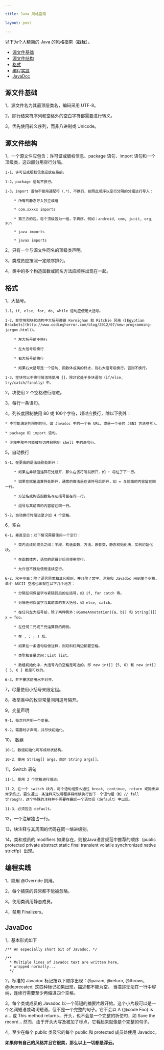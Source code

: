 ```yaml
---

title: Java 风格指南

layout: post

---
```

以下为个人精简的 Java 的风格指南（[戳我](https://code.google.com/p/google-styleguide/)）。

* [源文件基础](#basi)
* [源文件结构](#stru)
* [格式](#form)
* [编程实践](#prac)
* [JavaDoc](#doc)

<h2 id="basi">源文件基础</h2>

1，源文件名为其最顶层类名，编码采用 UTF-8。

2，除行结束符序列和空格外的空白字符都需要进行转义。

3，优先使用转义序列，而非八进制或 Unicode。

<h2 id="stru">源文件结构</h2>

1，一个源文件应包含：许可证或版权信息、package 语句、import 语句和一个顶级类，这四部分用空行分隔。

	1-1，许可证或版权信息应放在最前。

	1-2，package 语句不换行。

	1-3，import 语句不使用通配符（.*）、不换行、按照此顺序以空行分隔的分组进行导入：

		* 所有的静态导入独立成组

		* com.xxxxx imports

		* 第三方的包。每个顶级包为一组，字典序。例如：android, com, junit, org, sun

		* java imports

		* javax imports

2，只有一个与源文件同名的顶级类声明。

3，类成员应按照一定顺序排列。

4，类中的多个构造函数或同名方法应顺序出现在一起。

<h2 id="form">格式</h2>

1，大括号。

	1-1，if, else, for, do, while 语句应使用大括号。

	1-2，非空块和块状结构中大括号遵循 Kernighan 和 Ritchie 风格（[Egyptian Brackets](http://www.codinghorror.com/blog/2012/07/new-programming-jargon.html)）。

		* 左大括号前不换行

		* 左大括号后换行

		* 右大括号前换行

		* 如果右大括号是一个语句、函数体或类的终止，则右大括号后换行，否则不换行。

	1-3，空块可以不换行简洁地使用 {}，除非它处于多块语句（if/else, try/catch/finally）中。

2，块使用 2 个空格进行缩进。

3，每行一条语句。

4，列长度限制使用 80 或 100个字符，超过应换行，除以下例外：

	* 不可能满足列限制的行，如 Javadoc 中的一个长 URL，或是一个长的 JSNI 方法参考)。

	* package 和 import 语句。

	* 注释中那些可能被剪切并粘贴到 shell 中的命令行。

5，自动换行

	5-1，在更高的语法级别处断开：

		* 如果在非赋值运算符处断开，那么在该符号前断开，如 + 将位于下一行。

		* 如果在赋值运算符处断开，通常的做法是在该符号后断开，如 = 与前面的内容留在同一行。

		* 方法名或构造函数名与左括号留在同一行。

		* 逗号与其前面的内容留在同一行。

	5-2，自动换行时缩进至少加 4 个空格。

6，空白

	6-1，垂直空白：以下情况需要使用一个空行：

		* 类内连续的成员之间：字段，构造函数，方法，嵌套类，静态初始化块，实例初始化块。

		* 在函数体内，语句的逻辑分组间使用空行。

		* 允许但不鼓励使用连续空行。

	6-2，水平空白：除了语言需求和其它规则，并且除了文字，注释和 Javadoc 用到单个空格，单个 ASCII 空格也出现在以下几个地方：

		* 分隔任何保留字与紧随其后的左括号，如 if, for catch 等。

		* 分隔任何保留字与其前面的右大括号，如 else, catch。

		* 在任何左大括号前，除了两种例外：@SomeAnnotation({a, b}) 和 String[][] x = foo。

		* 在任何二元或三元运算符的两侧。

		* 在 , : ; ) 后。

		* 如果在一条语句后做注释，则双斜杠两边都要空格。

		* 类型和变量之间：List list。

		* 数组初始化中，大括号内的空格是可选的，即 new int[] {5, 6} 和 new int[] { 5, 6 } 都是可以的。

	6-3，并不要求使用水平对齐。

7，尽量使用小括号来限定组。

8，枚举类中的枚举常量间用逗号隔开。

9，变量声明

	9-1，每次只声明一个变量。

	9-2，需要时才声明，并尽快初始化。

10， 数组

	10-1，数组初始化可写成块状结构。

	10-2，使用 String[] args，而非 String args[]。

11，Switch 语句

	11-1，使用 2 个空格进行缩进。

	11-2，在一个 switch 块内，每个语句组要么通过 break, continue, return 或抛出异常来终止，要么通过一条注释来说明程序将继续执行到下一个语句组（如 // fall through），这个特殊的注释并不需要在最后一个语句组（default）中出现。

	11-3，必须包含 default。

12，一个注解独占一行。

13，块注释与其周围的代码在同一缩进级别。

14，类和成员的 modifiers 如果存在，则按Java语言规范中推荐的顺序（public protected private abstract static final transient volatile synchronized native strictfp）出现。

<h2 id="prac">编程实践</h2>

1，能用 @Override 则用。

2，每个捕获的异常都不能被忽略。

3，使用类调用静态成员。

4，禁用 Finalizers。

<h2 id="doc">JavaDoc</h2>

1，基本形式如下

	/** An especially short bit of Javadoc. */

	/**
 	  * Multiple lines of Javadoc text are written here,
 	  * wrapped normally...
	  */

2，标准的 Javadoc 标记按以下顺序出现：@param, @return, @throws, @deprecated, 这四种标记如果出现，描述都不能为空。 当描述无法在一行中容纳，连续行需要至少再缩进四个空格。

3，每个类或成员的 Javadoc 以一个简短的摘要片段开始。这个小片段可以是一个名词短语或动词短语，但不是一个完整的句子。它不会以 A {@code Foo} is a... 或 This method returns... 开头，也不会是一个完整的祈使句，如 Save the record... 然而，由于开头大写及被加了标点，它看起来就像是个完整的句子。

4，至少在每个 public 类及它的每个 public 和 protected 成员处使用 Javadoc。

**如果你有自己的风格并且它很美，那么以上一切都是浮云。**